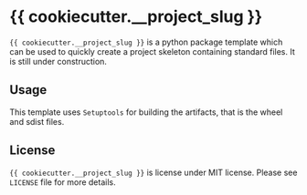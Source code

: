 # {{ cookiecutter.__project_slug }}

`{{ cookiecutter.__project_slug }}` is a python package template which can be used to quickly create a project skeleton containing standard files. It is still under construction.

## Usage

This template uses `Setuptools` for building the artifacts, that is the wheel and sdist files.

## License

`{{ cookiecutter.__project_slug }}` is license under MIT license. Please see `LICENSE` file for more details.
